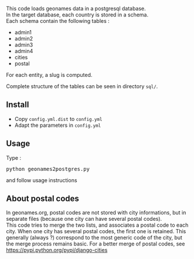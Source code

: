 
This code loads geonames data in a postgresql database.  
In the target database, each country is stored in a schema.  
Each schema contain the following tables :
- admin1  
- admin2  
- admin3  
- admin4  
- cities  
- postal  

For each entity, a slug is computed.

Complete structure of the tables can be seen in directory <code>sql/</code>.

<h2>Install</h2>

- Copy <code>config.yml.dist</code> to <code>config.yml</code>  
- Adapt the parameters in <code>config.yml</code>

<h2>Usage</h2>

Type :
<pre>python geonames2postgres.py</pre>
and follow usage instructions

<h2>About postal codes</h2>

In geonames.org, postal codes are not stored with city informations, but in separate files (because one city can have several postal codes).  
This code tries to merge the two lists, and associates a postal code to each city. When one city has several postal codes, the first one is retained. This generally (always ?) correspond to the most generic code of the city, but the merge process remains basic. For a better merge of postal codes, see <a href="https://pypi.python.org/pypi/django-cities">https://pypi.python.org/pypi/django-cities</a>